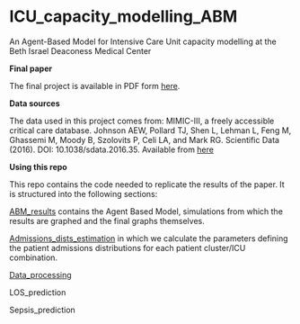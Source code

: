 # ICU_capacity_modelling_ABM

An Agent-Based Model for Intensive Care Unit capacity modelling at the Beth Israel Deaconess Medical Center

**Final paper**

The final project is available in PDF form [here](https://github.com/c-maine/ICU_capacity_modelling_ABM/blob/master/Submitted_Thesis.pdf). 

**Data sources**

The data used in this project comes from: MIMIC-III, a freely accessible critical care database. Johnson AEW, Pollard TJ, Shen L, Lehman L, Feng M, Ghassemi M, Moody B, Szolovits P, Celi LA, and Mark RG. Scientific Data (2016). DOI: 10.1038/sdata.2016.35. Available from [here](http://www.nature.com/articles/sdata201635)

**Using this repo**

This repo contains the code needed to replicate the results of the paper. It is structured into the following sections:

[ABM_results](https://github.com/c-maine/ICU_capacity_modelling_ABM/tree/master/ABM_results) contains the Agent Based Model, simulations from which the results are graphed and the final graphs themselves.

[Admissions_dists_estimation](https://github.com/c-maine/ICU_capacity_modelling_ABM/tree/master/Admissions_dists_estimation) in which we calculate the parameters defining the patient admissions distributions for each patient cluster/ICU combination. 

[Data_processing](https://github.com/c-maine/ICU_capacity_modelling_ABM/tree/master/Data_processing)

LOS_prediction

Sepsis_prediction
